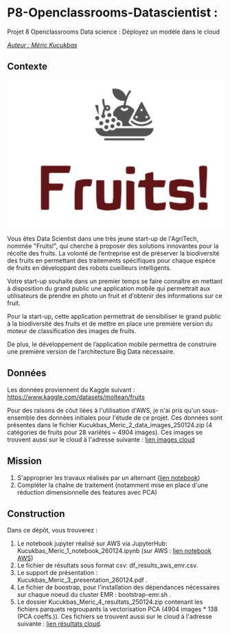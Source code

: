 # P8-Openclassrooms-Datascientist : 
Projet 8 Openclassrooms Data science : Déployez un modèle dans le cloud

<u>*Auteur : Méric Kucukbas*</u>

## Contexte

<p align="center">
  <img src="images/logo.png" alt="Fruits logo">
</p>

Vous êtes Data Scientist dans une très jeune start-up de l'AgriTech, nommée "Fruits!", qui cherche à proposer des solutions innovantes pour la récolte des fruits. La volonté de l’entreprise est de préserver la biodiversité des fruits en permettant des traitements spécifiques pour chaque espèce de fruits en développant des robots cueilleurs intelligents.

Votre start-up souhaite dans un premier temps se faire connaître en mettant à disposition du grand public une application mobile qui permettrait aux utilisateurs de prendre en photo un fruit et d'obtenir des informations sur ce fruit.

Pour la start-up, cette application permettrait de sensibiliser le grand public à la biodiversité des fruits et de mettre en place une première version du moteur de classification des images de fruits.

De plus, le développement de l’application mobile permettra de construire une première version de l'architecture Big Data nécessaire.

## Données

Les données proviennent du Kaggle suivant : https://www.kaggle.com/datasets/moltean/fruits

Pour des raisons de côut liées à l'utilisation d'AWS, je n'ai pris qu'un sous-ensemble des données initiales pour l'étude de ce projet. Ces données sont présentes dans le fichier Kucukbas_Meric_2_data_images_250124.zip (4 catégories de fruits pour 28 variétés ~ 4904 images). Ces images se trouvent aussi sur le cloud à l'adresse suivante : [lien images cloud](https://oc8-data-mkucukba.s3.eu-west-3.amazonaws.com/data/Test1/)

## Mission 
1. S'approprier les travaux réalisés par un alternant ([lien notebook](https://s3.eu-west-1.amazonaws.com/course.oc-static.com/projects/Data_Scientist_P8/Mode_opératoire.zip))
2. Compléter la chaîne de traitement (notamment mise en place d'une réduction dimensionnelle des features avec PCA)


## Construction

Dans ce dépôt, vous trouverez :
1. Le notebook jupyter réalisé sur AWS via JupyterHub: Kucukbas_Meric_1_notebook_260124.ipynb (sur AWS : [lien notebook AWS](https://oc8-data-mkucukba.s3.eu-west-3.amazonaws.com/jupyter/jovyan/Notebook_cloud_p8fruits.ipynb)) 
2. Le fichier de résultats sous format csv: df_results_aws_emr.csv.
3. Le support de présentation : Kucukbas_Meric_3_presentation_260124.pdf .
4. Le fichier de boostrap, pour l'installation des dépendances nécessaires sur chaque noeud du cluster EMR : bootstrap-emr.sh .
5. Le dossier Kucukbas_Meric_4_resultats_250124.zip contenant les fichiers parquets regroupants la vectorisation PCA (4904 images * 138 (PCA coeffs.)). Ces fichiers se trouvent aussi sur le cloud à l'adresse suivante :  [lien résultats cloud](https://oc8-data-mkucukba.s3.eu-west-3.amazonaws.com/data/Results/).

